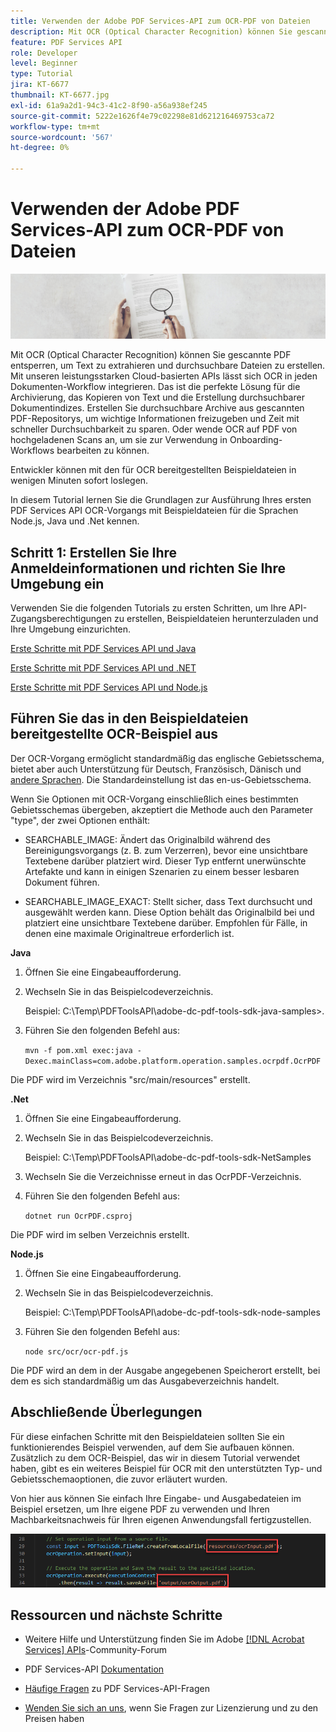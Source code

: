 ```yaml
---
title: Verwenden der Adobe PDF Services-API zum OCR-PDF von Dateien
description: Mit OCR (Optical Character Recognition) können Sie gescannte PDF entsperren, um Text zu extrahieren und durchsuchbare Dateien zu erstellen
feature: PDF Services API
role: Developer
level: Beginner
type: Tutorial
jira: KT-6677
thumbnail: KT-6677.jpg
exl-id: 61a9a2d1-94c3-41c2-8f90-a56a938ef245
source-git-commit: 5222e1626f4e79c02298e81d621216469753ca72
workflow-type: tm+mt
source-wordcount: '567'
ht-degree: 0%

---
```


# Verwenden der Adobe PDF Services-API zum OCR-PDF von Dateien

![PDF-Hero-Image erstellen](assets/OCR_hero.jpg)

Mit OCR (Optical Character Recognition) können Sie gescannte PDF entsperren, um Text zu extrahieren und durchsuchbare Dateien zu erstellen. Mit unseren leistungsstarken Cloud-basierten APIs lässt sich OCR in jeden Dokumenten-Workflow integrieren. Das ist die perfekte Lösung für die Archivierung, das Kopieren von Text und die Erstellung durchsuchbarer Dokumentindizes. Erstellen Sie durchsuchbare Archive aus gescannten PDF-Repositorys, um wichtige Informationen freizugeben und Zeit mit schneller Durchsuchbarkeit zu sparen. Oder wende OCR auf PDF von hochgeladenen Scans an, um sie zur Verwendung in Onboarding-Workflows bearbeiten zu können.

Entwickler können mit den für OCR bereitgestellten Beispieldateien in wenigen Minuten sofort loslegen.

In diesem Tutorial lernen Sie die Grundlagen zur Ausführung Ihres ersten PDF Services API OCR-Vorgangs mit Beispieldateien für die Sprachen Node.js, Java und .Net kennen.

## Schritt 1: Erstellen Sie Ihre Anmeldeinformationen und richten Sie Ihre Umgebung ein

Verwenden Sie die folgenden Tutorials zu ersten Schritten, um Ihre API-Zugangsberechtigungen zu erstellen, Beispieldateien herunterzuladen und Ihre Umgebung einzurichten.

[Erste Schritte mit PDF Services API und Java](gettingstartedjava.md)

[Erste Schritte mit PDF Services API und .NET](gettingstartednet.md)

[Erste Schritte mit PDF Services API und Node.js](createpdffromhtml.md)

## Führen Sie das in den Beispieldateien bereitgestellte OCR-Beispiel aus

Der OCR-Vorgang ermöglicht standardmäßig das englische Gebietsschema, bietet aber auch Unterstützung für Deutsch, Französisch, Dänisch und [andere Sprachen](https://opensource.adobe.com/pdftools-sdk-docs/release/latest/howtos.html#ocr-with-explicit-language). Die Standardeinstellung ist das en-us-Gebietsschema.

Wenn Sie Optionen mit OCR-Vorgang einschließlich eines bestimmten Gebietsschemas übergeben, akzeptiert die Methode auch den Parameter &quot;type&quot;, der zwei Optionen enthält:

* SEARCHABLE_IMAGE: Ändert das Originalbild während des Bereinigungsvorgangs (z. B. zum Verzerren), bevor eine unsichtbare Textebene darüber platziert wird. Dieser Typ entfernt unerwünschte Artefakte und kann in einigen Szenarien zu einem besser lesbaren Dokument führen.

* SEARCHABLE_IMAGE_EXACT: Stellt sicher, dass Text durchsucht und ausgewählt werden kann. Diese Option behält das Originalbild bei und platziert eine unsichtbare Textebene darüber. Empfohlen für Fälle, in denen eine maximale Originaltreue erforderlich ist.

**Java**

1. Öffnen Sie eine Eingabeaufforderung.

1. Wechseln Sie in das Beispielcodeverzeichnis.

   Beispiel: C:\Temp\PDFToolsAPI\adobe-dc-pdf-tools-sdk-java-samples>.

1. Führen Sie den folgenden Befehl aus:

   `mvn -f pom.xml exec:java -Dexec.mainClass=com.adobe.platform.operation.samples.ocrpdf.OcrPDF`

Die PDF wird im Verzeichnis &quot;src/main/resources&quot; erstellt.

**.Net**

1. Öffnen Sie eine Eingabeaufforderung.

1. Wechseln Sie in das Beispielcodeverzeichnis.

   Beispiel: C:\Temp\PDFToolsAPI\adobe-dc-pdf-tools-sdk-NetSamples

1. Wechseln Sie die Verzeichnisse erneut in das OcrPDF-Verzeichnis.

1. Führen Sie den folgenden Befehl aus:

   `dotnet run OcrPDF.csproj`

Die PDF wird im selben Verzeichnis erstellt.

**Node.js**

1. Öffnen Sie eine Eingabeaufforderung.

1. Wechseln Sie in das Beispielcodeverzeichnis.

   Beispiel: C:\Temp\PDFToolsAPI\adobe-dc-pdf-tools-sdk-node-samples

1. Führen Sie den folgenden Befehl aus:

   `node src/ocr/ocr-pdf.js`

Die PDF wird an dem in der Ausgabe angegebenen Speicherort erstellt, bei dem es sich standardmäßig um das Ausgabeverzeichnis handelt.

## Abschließende Überlegungen

Für diese einfachen Schritte mit den Beispieldateien sollten Sie ein funktionierendes Beispiel verwenden, auf dem Sie aufbauen können. Zusätzlich zu dem OCR-Beispiel, das wir in diesem Tutorial verwendet haben, gibt es ein weiteres Beispiel für OCR mit den unterstützten Typ- und Gebietsschemaoptionen, die zuvor erläutert wurden.

Von hier aus können Sie einfach Ihre Eingabe- und Ausgabedateien im Beispiel ersetzen, um Ihre eigene PDF zu verwenden und Ihren Machbarkeitsnachweis für Ihren eigenen Anwendungsfall fertigzustellen.

![Konzeptnachweis](assets/OCR_poc.png)

## Ressourcen und nächste Schritte

* Weitere Hilfe und Unterstützung finden Sie im Adobe [[!DNL Acrobat Services] APIs](https://community.adobe.com/t5/document-cloud-sdk/bd-p/Document-Cloud-SDK?page=1&amp;sort=latest_replies&amp;filter=all)-Community-Forum

* PDF Services-API [Dokumentation](https://www.adobe.com/go/pdftoolsapi_doc)

* [Häufige Fragen](https://community.adobe.com/t5/document-cloud-sdk/faq-for-document-services-pdf-tools-api/m-p/10726197) zu PDF Services-API-Fragen

* [Wenden Sie sich an uns](https://www.adobe.com/go/pdftoolsapi_requestform), wenn Sie Fragen zur Lizenzierung und zu den Preisen haben
